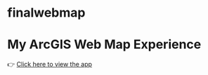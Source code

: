 # finalwebmap
# My ArcGIS Web Map Experience

👉 [Click here to view the app](https://experience.arcgis.com/experience/d92908d9f3304b21a7dfb799854ae87d/
)
